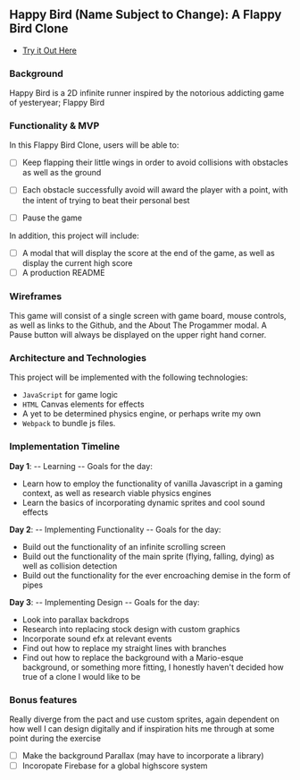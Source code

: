 ## Happy Bird (Name Subject to Change): A Flappy Bird Clone

* [Try it Out Here](https://dawah-wadah.github.io/HappyBird/)

### Background

Happy Bird is a 2D infinite runner inspired by the notorious addicting game of yesteryear; Flappy Bird

### Functionality & MVP  

In this Flappy Bird Clone, users will be able to:

- [ ] Keep flapping their little wings in order to avoid collisions with obstacles as well as the ground
- [ ] Each obstacle successfully avoid will award the player with a point, with the intent of trying to beat their personal best
- [ ] Pause the game


In addition, this project will include:

- [ ] A modal that will display the score at the end of the game, as well as display the current high score
- [ ] A production README

### Wireframes

This game will consist of a single screen with game board, mouse controls, as well as links to the Github,
and the About The Progammer modal.  A Pause button will always be displayed on the upper right hand corner.


### Architecture and Technologies

This project will be implemented with the following technologies:

- `JavaScript` for game logic
-  `HTML` Canvas elements for effects
- A yet to be determined physics engine, or perhaps write my own
- `Webpack` to bundle js files.


### Implementation Timeline

**Day 1**:  -- Learning --
  Goals for the day:

- Learn how to employ the functionality of vanilla Javascript in a gaming context, as well as research viable physics engines
- Learn the basics of incorporating dynamic sprites and cool sound effects

**Day 2**: -- Implementing Functionality --
  Goals for the day:

- Build out the functionality of an infinite scrolling screen
- Build out the functionality of the main sprite (flying, falling, dying) as well as collision detection
- Build out the functionality for the ever encroaching demise in the form of pipes

**Day 3**: -- Implementing Design --
  Goals for the day:

- Look into parallax backdrops
- Research into replacing stock design with custom graphics
- Incorporate sound efx at relevant events
- Find out how to replace my straight lines with branches
- Find out how to replace the background with a Mario-esque background, or something more fitting, I honestly haven't decided how true of a clone I would like to be


### Bonus features

Really diverge from the pact and use custom sprites, again dependent on how well I can design digitally and if inspiration hits me through at some point during the exercise

- [ ] Make the background Parallax (may have to incorporate a library)
- [ ] Incoropate Firebase for a global highscore system
